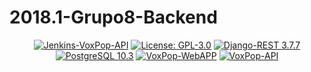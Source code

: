 # 2018.1-Grupo8-Backend
<p align="center">
    <a href='http://jenkins.voxpop.ml/job/api-build/'><img src='http://jenkins.voxpop.ml/job/api-build/job/master/badge/icon' alt="Jenkins-VoxPop-API"></a>
  <a href="https://opensource.org/licenses/GPL-3.0"><img src="https://img.shields.io/badge/License-GPL-blue.svg" alt="License: GPL-3.0"></a>
  <a href="http://www.django-rest-framework.org/"><img src="https://img.shields.io/badge/Django--REST-3.7.7-red.svg" alt="Django-REST 3.7.7"></a>
  <a href="https://www.postgresql.org/?&"><img src="https://img.shields.io/badge/PostgreSQL-10.3-blue.svg" alt="PostgreSQL 10.3"></a>
  <a href="https://github.com/fga-gpp-mds/2018.1-VoxPop-WebApp"><img src="https://img.shields.io/badge/WEB_APP-VoxPop-orange.svg" alt="VoxPop-WebAPP"></a>
  <a href="https://github.com/fga-gpp-mds/2018.1-VoxPop-API"><img src="https://img.shields.io/badge/REST_API-VoxPop-orange.svg" alt="VoxPop-API"></a>
</p>
